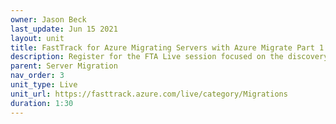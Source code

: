 ```yaml
---
owner: Jason Beck
last_update: Jun 15 2021
layout: unit
title: FastTrack for Azure Migrating Servers with Azure Migrate Part 1
description: Register for the FTA Live session focused on the discovery and assessment of your source environment including a prescriptive framework, public documentation and Azure portal examples with a chance to have your questions answered
parent: Server Migration
nav_order: 3
unit_type: Live
unit_url: https://fasttrack.azure.com/live/category/Migrations
duration: 1:30
---
```

